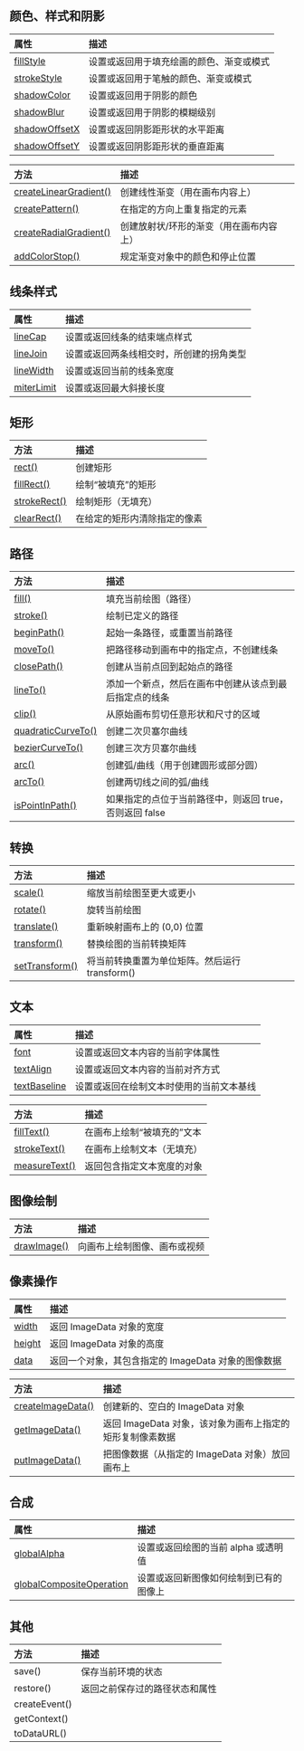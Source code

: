 ## 颜色、样式和阴影

| 属性                                                         | 描述                                     |
| :----------------------------------------------------------- | :--------------------------------------- |
| [fillStyle](https://www.w3school.com.cn/html5/canvas_fillstyle.asp) | 设置或返回用于填充绘画的颜色、渐变或模式 |
| [strokeStyle](https://www.w3school.com.cn/html5/canvas_strokestyle.asp) | 设置或返回用于笔触的颜色、渐变或模式     |
| [shadowColor](https://www.w3school.com.cn/html5/canvas_shadowcolor.asp) | 设置或返回用于阴影的颜色                 |
| [shadowBlur](https://www.w3school.com.cn/html5/canvas_shadowblur.asp) | 设置或返回用于阴影的模糊级别             |
| [shadowOffsetX](https://www.w3school.com.cn/html5/canvas_shadowoffsetx.asp) | 设置或返回阴影距形状的水平距离           |
| [shadowOffsetY](https://www.w3school.com.cn/html5/canvas_shadowoffsety.asp) | 设置或返回阴影距形状的垂直距离           |

| 方法                                                         | 描述                                    |
| :----------------------------------------------------------- | :-------------------------------------- |
| [createLinearGradient()](https://www.w3school.com.cn/html5/canvas_createlineargradient.asp) | 创建线性渐变（用在画布内容上）          |
| [createPattern()](https://www.w3school.com.cn/html5/canvas_createpattern.asp) | 在指定的方向上重复指定的元素            |
| [createRadialGradient()](https://www.w3school.com.cn/html5/canvas_createradialgradient.asp) | 创建放射状/环形的渐变（用在画布内容上） |
| [addColorStop()](https://www.w3school.com.cn/html5/canvas_addcolorstop.asp) | 规定渐变对象中的颜色和停止位置          |

## 线条样式

| 属性                                                         | 描述                                     |
| :----------------------------------------------------------- | :--------------------------------------- |
| [lineCap](https://www.w3school.com.cn/html5/canvas_linecap.asp) | 设置或返回线条的结束端点样式             |
| [lineJoin](https://www.w3school.com.cn/html5/canvas_linejoin.asp) | 设置或返回两条线相交时，所创建的拐角类型 |
| [lineWidth](https://www.w3school.com.cn/html5/canvas_linewidth.asp) | 设置或返回当前的线条宽度                 |
| [miterLimit](https://www.w3school.com.cn/html5/canvas_miterlimit.asp) | 设置或返回最大斜接长度                   |

## 矩形

| 方法                                                         | 描述                         |
| :----------------------------------------------------------- | :--------------------------- |
| [rect()](https://www.w3school.com.cn/html5/canvas_rect.asp)  | 创建矩形                     |
| [fillRect()](https://www.w3school.com.cn/html5/canvas_fillrect.asp) | 绘制“被填充”的矩形           |
| [strokeRect()](https://www.w3school.com.cn/html5/canvas_strokerect.asp) | 绘制矩形（无填充）           |
| [clearRect()](https://www.w3school.com.cn/html5/canvas_clearrect.asp) | 在给定的矩形内清除指定的像素 |

## 路径

| 方法                                                         | 描述                                                    |
| :----------------------------------------------------------- | :------------------------------------------------------ |
| [fill()](https://www.w3school.com.cn/html5/canvas_fill.asp)  | 填充当前绘图（路径）                                    |
| [stroke()](https://www.w3school.com.cn/html5/canvas_stroke.asp) | 绘制已定义的路径                                        |
| [beginPath()](https://www.w3school.com.cn/html5/canvas_beginpath.asp) | 起始一条路径，或重置当前路径                            |
| [moveTo()](https://www.w3school.com.cn/html5/canvas_moveto.asp) | 把路径移动到画布中的指定点，不创建线条                  |
| [closePath()](https://www.w3school.com.cn/html5/canvas_closepath.asp) | 创建从当前点回到起始点的路径                            |
| [lineTo()](https://www.w3school.com.cn/html5/canvas_lineto.asp) | 添加一个新点，然后在画布中创建从该点到最后指定点的线条  |
| [clip()](https://www.w3school.com.cn/html5/canvas_clip.asp)  | 从原始画布剪切任意形状和尺寸的区域                      |
| [quadraticCurveTo()](https://www.w3school.com.cn/html5/canvas_quadraticcurveto.asp) | 创建二次贝塞尔曲线                                      |
| [bezierCurveTo()](https://www.w3school.com.cn/html5/canvas_beziercurveto.asp) | 创建三次方贝塞尔曲线                                    |
| [arc()](https://www.w3school.com.cn/tags/canvas_arc.asp)     | 创建弧/曲线（用于创建圆形或部分圆）                     |
| [arcTo()](https://www.w3school.com.cn/html5/canvas_arcto.asp) | 创建两切线之间的弧/曲线                                 |
| [isPointInPath()](https://www.w3school.com.cn/html5/canvas_ispointinpath.asp) | 如果指定的点位于当前路径中，则返回 true，否则返回 false |

## 转换

| 方法                                                         | 描述                                           |
| :----------------------------------------------------------- | :--------------------------------------------- |
| [scale()](https://www.w3school.com.cn/html5/canvas_scale.asp) | 缩放当前绘图至更大或更小                       |
| [rotate()](https://www.w3school.com.cn/html5/canvas_rotate.asp) | 旋转当前绘图                                   |
| [translate()](https://www.w3school.com.cn/html5/canvas_translate.asp) | 重新映射画布上的 (0,0) 位置                    |
| [transform()](https://www.w3school.com.cn/html5/canvas_transform.asp) | 替换绘图的当前转换矩阵                         |
| [setTransform()](https://www.w3school.com.cn/html5/canvas_settransform.asp) | 将当前转换重置为单位矩阵。然后运行 transform() |

## 文本

| 属性                                                         | 描述                                     |
| :----------------------------------------------------------- | :--------------------------------------- |
| [font](https://www.w3school.com.cn/html5/canvas_font.asp)    | 设置或返回文本内容的当前字体属性         |
| [textAlign](https://www.w3school.com.cn/html5/canvas_textalign.asp) | 设置或返回文本内容的当前对齐方式         |
| [textBaseline](https://www.w3school.com.cn/html5/canvas_textbaseline.asp) | 设置或返回在绘制文本时使用的当前文本基线 |

| 方法                                                         | 描述                       |
| :----------------------------------------------------------- | :------------------------- |
| [fillText()](https://www.w3school.com.cn/html5/canvas_filltext.asp) | 在画布上绘制“被填充的”文本 |
| [strokeText()](https://www.w3school.com.cn/html5/canvas_stroketext.asp) | 在画布上绘制文本（无填充） |
| [measureText()](https://www.w3school.com.cn/html5/canvas_measuretext.asp) | 返回包含指定文本宽度的对象 |

## 图像绘制

| 方法                                                         | 描述                         |
| :----------------------------------------------------------- | :--------------------------- |
| [drawImage()](https://www.w3school.com.cn/html5/canvas_drawimage.asp) | 向画布上绘制图像、画布或视频 |

## 像素操作

| 属性                                                         | 描述                                                |
| :----------------------------------------------------------- | :-------------------------------------------------- |
| [width](https://www.w3school.com.cn/html5/canvas_imagedata_width.asp) | 返回 ImageData 对象的宽度                           |
| [height](https://www.w3school.com.cn/html5/canvas_imagedata_height.asp) | 返回 ImageData 对象的高度                           |
| [data](https://www.w3school.com.cn/html5/canvas_imagedata_data.asp) | 返回一个对象，其包含指定的 ImageData 对象的图像数据 |

| 方法                                                         | 描述                                                      |
| :----------------------------------------------------------- | :-------------------------------------------------------- |
| [createImageData()](https://www.w3school.com.cn/html5/canvas_createimagedata.asp) | 创建新的、空白的 ImageData 对象                           |
| [getImageData()](https://www.w3school.com.cn/html5/canvas_getimagedata.asp) | 返回 ImageData 对象，该对象为画布上指定的矩形复制像素数据 |
| [putImageData()](https://www.w3school.com.cn/html5/canvas_putimagedata.asp) | 把图像数据（从指定的 ImageData 对象）放回画布上           |

## 合成

| 属性                                                         | 描述                                   |
| :----------------------------------------------------------- | :------------------------------------- |
| [globalAlpha](https://www.w3school.com.cn/html5/canvas_globalalpha.asp) | 设置或返回绘图的当前 alpha 或透明值    |
| [globalCompositeOperation](https://www.w3school.com.cn/html5/canvas_globalcompositeoperation.asp) | 设置或返回新图像如何绘制到已有的图像上 |

## 其他

| 方法          | 描述                           |
| :------------ | :----------------------------- |
| save()        | 保存当前环境的状态             |
| restore()     | 返回之前保存过的路径状态和属性 |
| createEvent() |                                |
| getContext()  |                                |
| toDataURL()   |                                |